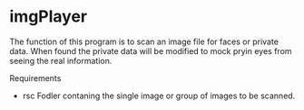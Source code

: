 # imgPlayer

The function of this program is to scan an image file for faces or private data.  When found the private data will be modified to mock pryin eyes from seeing the real information.  

Requirements 
+ rsc Fodler contaning the single image or group of images to be scanned. 

